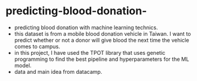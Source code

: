 # predicting-blood-donation-
- predicting blood donation with machine learning technics.
- this dataset is from a mobile blood donation vehicle in Taiwan. I want to predict whether or not a donor will give blood the next time the vehicle comes to campus.
- in this project, I have used the TPOT library that uses genetic programming to find the best pipeline and hyperparameters for the ML model.
- data and main idea from datacamp.
